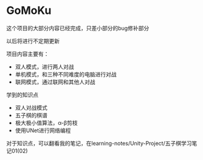 # GoMoKu

这个项目的大部分内容已经完成，只差小部分的bug修补部分

以后将进行不定期更新

项目内容主要有：

- 双人模式，进行两人对战
- 单机模式，和三种不同难度的电脑进行对战
- 联网模式，通过联网和其他人对战

学到的知识点

- 双人对战模式
- 五子棋的棋谱
- 极大极小值算法，α-β剪枝
- 使用UNet进行网络编程

对于知识点，可以翻看我的笔记，在learning-notes/Unity-Project/五子棋学习笔记01(02)